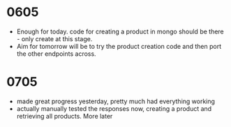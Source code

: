 # 0605

* Enough for today. code for creating a product in mongo should be there - only create at this stage. 
* Aim for tomorrow will be to try the product creation code and then port the other endpoints across.

# 0705

* made great progress yesterday, pretty much had everything working
* actually manually tested the responses now, creating a product and retrieving all products. More later
